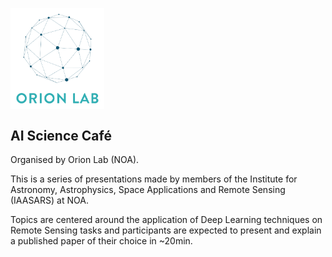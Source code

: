 <p float="left">
  <img src="images/ORION_logo_transparent_background.png" width="150" style="vertical-align:middle;margin:0px 10px 0px 0px" />
</p>


## AI Science Café

Organised by Orion Lab (NOA).

This is a series of presentations made by members of the Institute for Astronomy, Astrophysics, Space Applications and Remote Sensing (IAASARS) at NOA.

Topics are centered around the application of Deep Learning techniques on Remote Sensing tasks and participants are expected to present and explain a published paper of their choice in ~20min.
